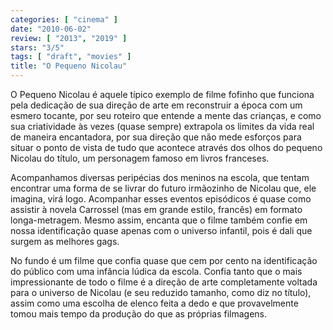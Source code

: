 ```yaml
---
categories: [ "cinema" ]
date: "2010-06-02"
review: [ "2013", "2019" ]
stars: "3/5"
tags: [ "draft", "movies" ]
title: "O Pequeno Nicolau"
---
```

O Pequeno Nicolau é aquele típico exemplo de filme fofinho que funciona pela dedicação de sua direção de arte em reconstruir a época com um esmero tocante, por seu roteiro que entende a mente das crianças, e como sua criatividade às vezes (quase sempre) extrapola os limites da vida real de maneira encantadora, por sua direção que não mede esforços para situar o ponto de vista de tudo que acontece através dos olhos do pequeno Nicolau do título, um personagem famoso em livros franceses.

Acompanhamos diversas peripécias dos meninos na escola, que tentam encontrar uma forma de se livrar do futuro irmãozinho de Nicolau que, ele imagina, virá logo. Acompanhar esses eventos episódicos é quase como assistir à novela Carrossel (mas em grande estilo, francês) em formato longa-metragem. Mesmo assim, encanta que o filme também confie em nossa identificação quase apenas com o universo infantil, pois é dali que surgem as melhores gags.

No fundo é um filme que confia quase que cem por cento na identificação do público com uma infância lúdica da escola. Confia tanto que o mais impressionante de todo o filme é a direção de arte completamente voltada para o universo de Nicolau (e seu reduzido tamanho, como diz no título), assim como uma escolha de elenco feita a dedo e que provavelmente tomou mais tempo da produção do que as próprias filmagens.
